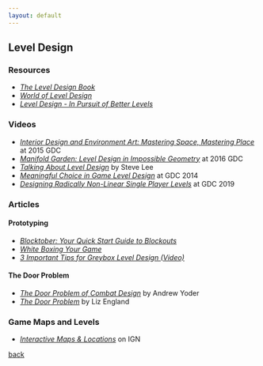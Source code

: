 ```yaml
---
layout: default
---
```


## Level Design

### Resources

* _[The Level Design Book](https://book.leveldesignbook.com/)_
* _[World of Level Design](https://www.worldofleveldesign.com/)_
* _[Level Design - In Pursuit of Better Levels](https://docs.google.com/document/d/1fAlf2MwEFTwePwzbP3try1H0aYa9kpVBHPBkyIq-caY/edit)_

### Videos

* _[Interior Design and Environment Art: Mastering Space, Mastering Place](https://www.youtube.com/watch?v=WWXsmnlmADc)_ at 2015 GDC
* _[Manifold Garden: Level Design in Impossible Geometry](https://www.youtube.com/watch?v=ed2zmmcEryw)_ at 2016 GDC
* _[Talking About Level Design](https://www.youtube.com/playlist?list=PLbBhMQ8qnVWPV2XqMt3m57zQKXp-V2jS9)_ by Steve Lee
* _[Meaningful Choice in Game Level Design](https://www.youtube.com/watch?v=BEF4GVNzkUw)_ at GDC 2014
* _[Designing Radically Non-Linear Single Player Levels](https://www.youtube.com/watch?v=CTBor4rhnQs)_ at GDC 2019

### Articles

#### Prototyping

* _[Blocktober: Your Quick Start Guide to Blockouts](https://www.worldofleveldesign.com/categories/level_design_tutorials/guide-to-blocktober.php)_
* _[White Boxing Your Game](https://www.gamasutra.com/blogs/SaraCasen/20160713/276970/White_Boxing_Your_Game.php)_
* _[3 Important Tips for Greybox Level Design (Video)](https://www.youtube.com/watch?v=4wziE0AYCoo)_

#### The Door Problem

* _[The Door Problem of Combat Design](https://andrewyoderdesign.blog/2019/08/04/the-door-problem-of-combat-design/)_ by Andrew Yoder
* _[The Door Problem](https://lizengland.com/blog/2014/04/the-door-problem/)_ by Liz England

### Game Maps and Levels

* _[Interactive Maps & Locations](https://www.ign.com/maps)_ on IGN

[back](../)